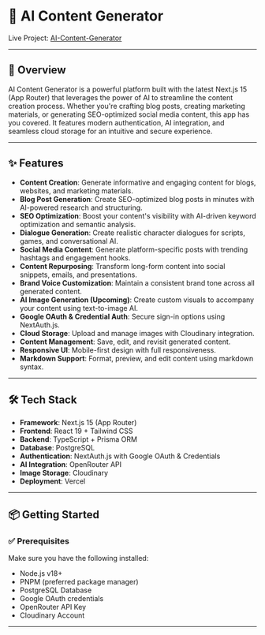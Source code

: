 # 🧠 AI Content Generator

Live Project: [AI-Content-Generator](https://ai-content-generator-next.vercel.app)

---

## 🚀 Overview

AI Content Generator is a powerful platform built with the latest Next.js 15 (App Router) that leverages the power of AI to streamline the content creation process. Whether you're crafting blog posts, creating marketing materials, or generating SEO-optimized social media content, this app has you covered. It features modern authentication, AI integration, and seamless cloud storage for an intuitive and secure experience.

---

## ✨ Features

- **Content Creation**: Generate informative and engaging content for blogs, websites, and marketing materials.
- **Blog Post Generation**: Create SEO-optimized blog posts in minutes with AI-powered research and structuring.
- **SEO Optimization**: Boost your content's visibility with AI-driven keyword optimization and semantic analysis.
- **Dialogue Generation**: Create realistic character dialogues for scripts, games, and conversational AI.
- **Social Media Content**: Generate platform-specific posts with trending hashtags and engagement hooks.
- **Content Repurposing**: Transform long-form content into social snippets, emails, and presentations.
- **Brand Voice Customization**: Maintain a consistent brand tone across all generated content.
- **AI Image Generation (Upcoming)**: Create custom visuals to accompany your content using text-to-image AI.
- **Google OAuth & Credential Auth**: Secure sign-in options using NextAuth.js.
- **Cloud Storage**: Upload and manage images with Cloudinary integration.
- **Content Management**: Save, edit, and revisit generated content.
- **Responsive UI**: Mobile-first design with full responsiveness.
- **Markdown Support**: Format, preview, and edit content using markdown syntax.

---

## 🛠 Tech Stack

- **Framework**: Next.js 15 (App Router)
- **Frontend**: React 19 + Tailwind CSS
- **Backend**: TypeScript + Prisma ORM
- **Database**: PostgreSQL
- **Authentication**: NextAuth.js with Google OAuth & Credentials
- **AI Integration**: OpenRouter API
- **Image Storage**: Cloudinary
- **Deployment**: Vercel

---

## 📦 Getting Started

### ✅ Prerequisites

Make sure you have the following installed:

- Node.js v18+
- PNPM (preferred package manager)
- PostgreSQL Database
- Google OAuth credentials
- OpenRouter API Key
- Cloudinary Account

---


